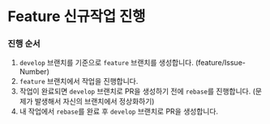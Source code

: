 # Feature 신규작업 진행

### 진행 순서

1. `develop` 브랜치를 기준으로 `feature` 브랜치를 생성합니다. (feature/Issue-Number)
2. `feature` 브랜치에서 작업을 진행합니다.
3. 작업이 완료되면 `develop` 브랜치로 PR을 생성하기 전에 `rebase`를 진행합니다. (문제가 발생해서 자신의 브랜치에서 정상화하기)
4. 내 작업에서 `rebase`를 완료 후 `develop` 브랜치로 PR을 생성합니다.
